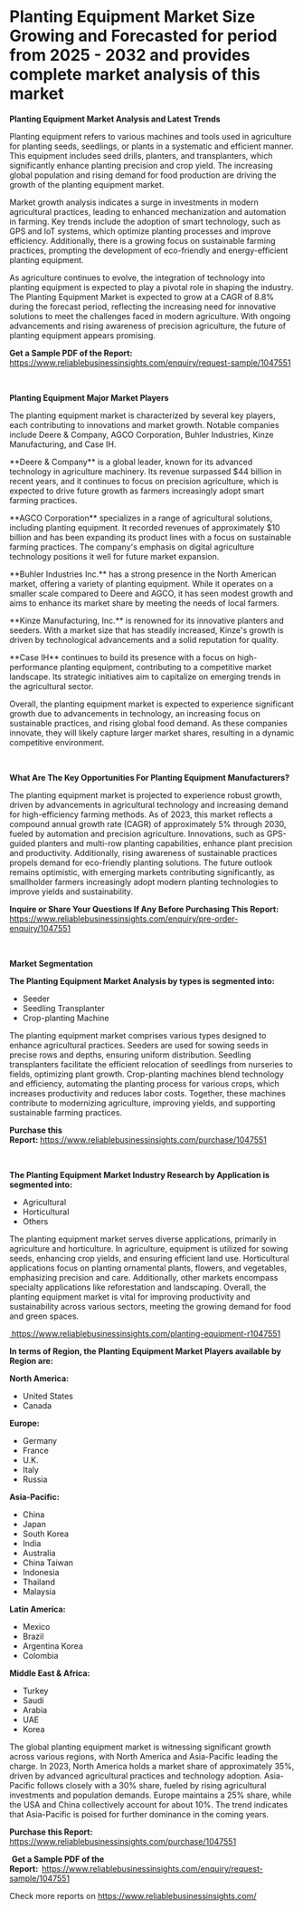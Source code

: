 <p><h1>Planting Equipment Market Size Growing and Forecasted for period from 2025 - 2032 and provides complete market analysis of this market</h1></p><p><strong>Planting Equipment Market Analysis and Latest Trends</strong></p>
<p><p>Planting equipment refers to various machines and tools used in agriculture for planting seeds, seedlings, or plants in a systematic and efficient manner. This equipment includes seed drills, planters, and transplanters, which significantly enhance planting precision and crop yield. The increasing global population and rising demand for food production are driving the growth of the planting equipment market. </p><p>Market growth analysis indicates a surge in investments in modern agricultural practices, leading to enhanced mechanization and automation in farming. Key trends include the adoption of smart technology, such as GPS and IoT systems, which optimize planting processes and improve efficiency. Additionally, there is a growing focus on sustainable farming practices, prompting the development of eco-friendly and energy-efficient planting equipment.</p><p>As agriculture continues to evolve, the integration of technology into planting equipment is expected to play a pivotal role in shaping the industry. The Planting Equipment Market is expected to grow at a CAGR of 8.8% during the forecast period, reflecting the increasing need for innovative solutions to meet the challenges faced in modern agriculture. With ongoing advancements and rising awareness of precision agriculture, the future of planting equipment appears promising.</p></p>
<p><strong>Get a Sample PDF of the Report:&nbsp;</strong> <a href="https://www.reliablebusinessinsights.com/enquiry/request-sample/1047551?utm_campaign=3109&utm_medium=2&utm_source=Github&utm_content=ia&utm_term=09042025&utm_id=planting-equipment">https://www.reliablebusinessinsights.com/enquiry/request-sample/1047551</a></p>
<p>&nbsp;</p>
<p><strong>Planting Equipment Major Market Players</strong></p>
<p><p>The planting equipment market is characterized by several key players, each contributing to innovations and market growth. Notable companies include Deere & Company, AGCO Corporation, Buhler Industries, Kinze Manufacturing, and Case IH.</p><p>**Deere & Company** is a global leader, known for its advanced technology in agriculture machinery. Its revenue surpassed $44 billion in recent years, and it continues to focus on precision agriculture, which is expected to drive future growth as farmers increasingly adopt smart farming practices.</p><p>**AGCO Corporation** specializes in a range of agricultural solutions, including planting equipment. It recorded revenues of approximately $10 billion and has been expanding its product lines with a focus on sustainable farming practices. The company's emphasis on digital agriculture technology positions it well for future market expansion.</p><p>**Buhler Industries Inc.** has a strong presence in the North American market, offering a variety of planting equipment. While it operates on a smaller scale compared to Deere and AGCO, it has seen modest growth and aims to enhance its market share by meeting the needs of local farmers.</p><p>**Kinze Manufacturing, Inc.** is renowned for its innovative planters and seeders. With a market size that has steadily increased, Kinze's growth is driven by technological advancements and a solid reputation for quality.</p><p>**Case IH** continues to build its presence with a focus on high-performance planting equipment, contributing to a competitive market landscape. Its strategic initiatives aim to capitalize on emerging trends in the agricultural sector.</p><p>Overall, the planting equipment market is expected to experience significant growth due to advancements in technology, an increasing focus on sustainable practices, and rising global food demand. As these companies innovate, they will likely capture larger market shares, resulting in a dynamic competitive environment.</p></p>
<p>&nbsp;</p>
<p><strong>What Are The Key Opportunities For Planting Equipment Manufacturers?</strong></p>
<p><p>The planting equipment market is projected to experience robust growth, driven by advancements in agricultural technology and increasing demand for high-efficiency farming methods. As of 2023, this market reflects a compound annual growth rate (CAGR) of approximately 5% through 2030, fueled by automation and precision agriculture. Innovations, such as GPS-guided planters and multi-row planting capabilities, enhance plant precision and productivity. Additionally, rising awareness of sustainable practices propels demand for eco-friendly planting solutions. The future outlook remains optimistic, with emerging markets contributing significantly, as smallholder farmers increasingly adopt modern planting technologies to improve yields and sustainability.</p></p>
<p><strong>Inquire or Share Your Questions If Any Before Purchasing This Report:</strong> <a href="https://www.reliablebusinessinsights.com/enquiry/pre-order-enquiry/1047551?utm_campaign=3109&utm_medium=2&utm_source=Github&utm_content=ia&utm_term=09042025&utm_id=planting-equipment">https://www.reliablebusinessinsights.com/enquiry/pre-order-enquiry/1047551</a></p>
<p>&nbsp;</p>
<p><strong>Market Segmentation</strong></p>
<p><strong>The Planting Equipment Market Analysis by types is segmented into:</strong></p>
<p><ul><li>Seeder</li><li>Seedling Transplanter</li><li>Crop-planting Machine</li></ul></p>
<p><p>The planting equipment market comprises various types designed to enhance agricultural practices. Seeders are used for sowing seeds in precise rows and depths, ensuring uniform distribution. Seedling transplanters facilitate the efficient relocation of seedlings from nurseries to fields, optimizing plant growth. Crop-planting machines blend technology and efficiency, automating the planting process for various crops, which increases productivity and reduces labor costs. Together, these machines contribute to modernizing agriculture, improving yields, and supporting sustainable farming practices.</p></p>
<p><strong>Purchase this Report:&nbsp;</strong><a href="https://www.reliablebusinessinsights.com/purchase/1047551?utm_campaign=3109&utm_medium=2&utm_source=Github&utm_content=ia&utm_term=09042025&utm_id=planting-equipment">https://www.reliablebusinessinsights.com/purchase/1047551</a></p>
<p>&nbsp;</p>
<p><strong>The Planting Equipment Market Industry Research by Application is segmented into:</strong></p>
<p><ul><li>Agricultural</li><li>Horticultural</li><li>Others</li></ul></p>
<p><p>The planting equipment market serves diverse applications, primarily in agriculture and horticulture. In agriculture, equipment is utilized for sowing seeds, enhancing crop yields, and ensuring efficient land use. Horticultural applications focus on planting ornamental plants, flowers, and vegetables, emphasizing precision and care. Additionally, other markets encompass specialty applications like reforestation and landscaping. Overall, the planting equipment market is vital for improving productivity and sustainability across various sectors, meeting the growing demand for food and green spaces.</p></p>
<p><a href="https://www.reliablebusinessinsights.com/planting-equipment-r1047551?utm_campaign=3109&utm_medium=2&utm_source=Github&utm_content=ia&utm_term=09042025&utm_id=planting-equipment">&nbsp;https://www.reliablebusinessinsights.com/planting-equipment-r1047551</a></p>
<p><strong>In terms of Region, the Planting Equipment Market Players available by Region are:</strong></p>
<p>
    <p> <strong> North America: </strong>
        <ul>
            <li>United States</li>
            <li>Canada</li>
        </ul>
        </p> 
    <p> <strong> Europe: </strong>
        <ul>
            <li>Germany</li>
            <li>France</li>
            <li>U.K.</li>
            <li>Italy</li>
            <li>Russia</li>
        </ul>
        </p> 
    <p> <strong> Asia-Pacific: </strong>
        <ul>
            <li>China</li>
            <li>Japan</li>
            <li>South Korea</li>
            <li>India</li>
            <li>Australia</li>
            <li>China Taiwan</li>
            <li>Indonesia</li>
            <li>Thailand</li>
            <li>Malaysia</li>
        </ul>
        </p> 
    <p> <strong> Latin America: </strong>
        <ul>
            <li>Mexico</li>
            <li>Brazil</li>
            <li>Argentina Korea</li>
            <li>Colombia</li>
        </ul>
        </p> 
    <p> <strong> Middle East & Africa: </strong>
        <ul>
            <li>Turkey</li>
            <li>Saudi</li>
            <li>Arabia</li>
            <li>UAE</li>
            <li>Korea</li>
        </ul>
    </p>
    </p>
<p><p>The global planting equipment market is witnessing significant growth across various regions, with North America and Asia-Pacific leading the charge. In 2023, North America holds a market share of approximately 35%, driven by advanced agricultural practices and technology adoption. Asia-Pacific follows closely with a 30% share, fueled by rising agricultural investments and population demands. Europe maintains a 25% share, while the USA and China collectively account for about 10%. The trend indicates that Asia-Pacific is poised for further dominance in the coming years.</p></p>
<p><strong>Purchase this Report: </strong><a href="https://www.reliablebusinessinsights.com/purchase/1047551?utm_campaign=3109&utm_medium=2&utm_source=Github&utm_content=ia&utm_term=09042025&utm_id=planting-equipment">https://www.reliablebusinessinsights.com/purchase/1047551</a></p>
<p>&nbsp;<strong>Get a Sample PDF of the Report:&nbsp;&nbsp;</strong><a href="https://www.reliablebusinessinsights.com/enquiry/request-sample/1047551?utm_campaign=3109&utm_medium=2&utm_source=Github&utm_content=ia&utm_term=09042025&utm_id=planting-equipment">https://www.reliablebusinessinsights.com/enquiry/request-sample/1047551</a></p>
<p><strong></strong></p>
<p>Check more reports on <a href="https://www.reliablebusinessinsights.com/?utm_campaign=3109&utm_medium=2&utm_source=Github&utm_content=ia&utm_term=09042025&utm_id=planting-equipment">https://www.reliablebusinessinsights.com/</a></p>